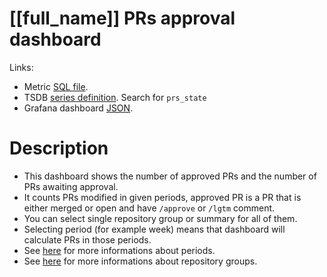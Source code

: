 <h1 id="dashboard-header">[[full_name]] PRs approval dashboard</h1>
<p>Links:</p>
<ul>
<li>Metric <a href="https://github.com/cncf/devstats/blob/master/metrics/shared/prs_state.sql" target="_blank">SQL file</a>.</li>
<li>TSDB <a href="https://github.com/cncf/devstats/blob/master/metrics/shared/metrics.yaml" target="_blank">series definition</a>. Search for <code>prs_state</code></li>
<li>Grafana dashboard <a href="https://github.com/cncf/devstats/blob/master/grafana/dashboards/[[lower_name]]/prs-approval.json" target="_blank">JSON</a>.</li>
</ul>
<h1 id="description">Description</h1>
<ul>
<li>This dashboard shows the number of approved PRs and the number of PRs awaiting approval.</li>
<li>It counts PRs modified in given periods, approved PR is a PR that is either merged or open and have <code>/approve</code> or <code>/lgtm</code> comment.</li>
<li>You can select single repository group or summary for all of them.</li>
<li>Selecting period (for example week) means that dashboard will calculate PRs in those periods.</li>
<li>See <a href="https://github.com/cncf/devstats/blob/master/docs/periods.md" target="_blank">here</a> for more informations about periods.</li>
<li>See <a href="https://github.com/cncf/devstats/blob/master/docs/repository_groups.md" target="_blank">here</a> for more informations about repository groups.</li>
</ul>
